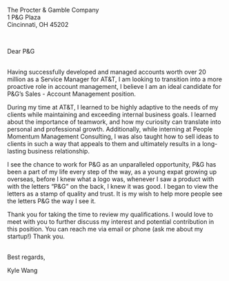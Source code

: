 The Procter & Gamble Company<br>
1 P&G Plaza<br>
Cincinnati, OH 45202 <br>

<br>

Dear P&G

<br>
Having successfully developed and managed accounts worth over 20 million as a Service Manager for AT&T, I am looking to transition into a more proactive role in account management,  I believe I am an ideal candidate for P&G’s Sales - Account Management position. 

During my time at AT&T, I learned to be highly adaptive to the needs of my clients while maintaining and exceeding internal business goals. I learned about the importance of teamwork, and how my curiosity can translate into personal and professional growth. Additionally, while interning at People Momentum Management Consulting, I was also taught how to sell ideas to clients in such a way that appeals to them and ultimately results in a long-lasting business relationship.

I see the chance to work for P&G as an unparalleled opportunity, P&G has been a part of my life every step of the way, as a young expat growing up overseas, before I knew what a logo was, whenever I saw a product with with the letters “P&G” on the back, I knew it was good. I began to view the letters as a stamp of quality and trust. It is my wish to help more people see the letters P&G the way I see it.

Thank you for taking the time to review my qualifications. I would love to meet with you to further discuss my interest and potential contribution in this position. You can reach me via email or phone (ask me about my startup!) Thank you.

<br>
Best regards,

Kyle Wang
